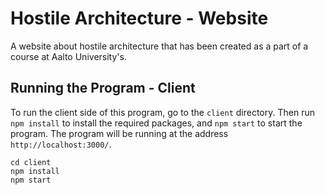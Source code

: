 # Hostile Architecture - Website

A website about hostile architecture that has been created as a part of a course at Aalto University's.

## Running the Program - Client

To run the client side of this program, go to the `client` directory. Then run `npm install` to install the required packages, and `npm start` to start the program. The program will be running at the address `http://localhost:3000/`.

```
cd client
npm install
npm start
```
